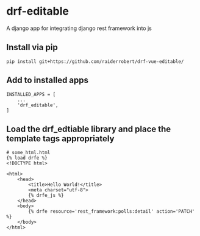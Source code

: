 # drf-editable

A django app for integrating django rest framework into js

## Install via pip

    pip install git+https://github.com/raiderrobert/drf-vue-editable/
    
## Add to installed apps
    INSTALLED_APPS = [
        ...
        'drf_editable',
    ]
    
    
## Load the drf_edtiable library and place the template tags appropriately
    # some_html.html
    {% load drfe %}
    <!DOCTYPE html>

    <html>
        <head>
            <title>Hello World!</title>
            <meta charset="utf-8">
            {% drfe_js %}
        </head>
        <body>
            {% drfe resource='rest_framework:polls:detail' action='PATCH' %}
        </body>
    </html>
